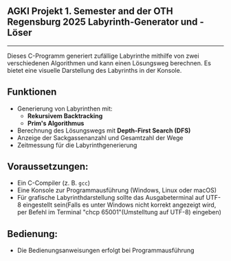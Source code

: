 AGKI Projekt 1. Semester and der OTH Regensburg 2025
Labyrinth-Generator und -Löser
------------------------------
------------------------------

Dieses C-Programm generiert zufällige Labyrinthe mithilfe von zwei verschiedenen Algorithmen und kann einen Lösungsweg berechnen. Es bietet eine visuelle Darstellung des Labyrinths in der Konsole.

Funktionen
----------

- Generierung von Labyrinthen mit:
  - **Rekursivem Backtracking**  
  - **Prim's Algorithmus**  
- Berechnung des Lösungswegs mit **Depth-First Search (DFS)**  
- Anzeige der Sackgassenanzahl und Gesamtzahl der Wege  
- Zeitmessung für die Labyrinthgenerierung  


Voraussetzungen:
----------------

- Ein C-Compiler (z. B. `gcc`)
- Eine Konsole zur Programmausführung (Windows, Linux oder macOS)
- Für grafische Labyrinthdarstellung sollte das Ausgabeterminal auf UTF-8 eingestellt sein(Falls es unter Windows nicht korrekt angezeigt wird, per Befehl im Terminal "chcp 65001"(Umstelltung auf UTF-8) eingeben)


Bedienung:
----------

- Die Bedienungsanweisungen erfolgt bei Programmausführung 
